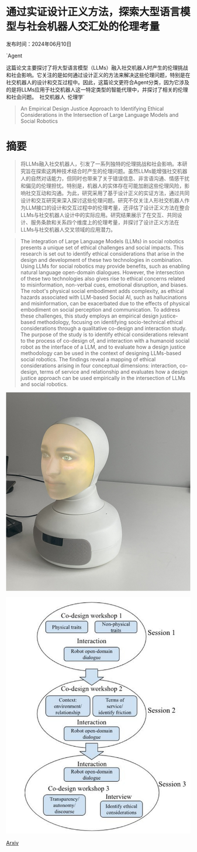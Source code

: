 # 通过实证设计正义方法，探索大型语言模型与社会机器人交汇处的伦理考量

发布时间：2024年06月10日

`Agent

这篇论文主要探讨了将大型语言模型（LLMs）融入社交机器人时产生的伦理挑战和社会影响。它关注的是如何通过设计正义的方法来解决这些伦理问题，特别是在社交机器人的设计和交互过程中。因此，这篇论文更符合Agent分类，因为它涉及的是将LLMs应用于社交机器人这一特定类型的智能代理中，并探讨了相关的伦理和社会问题。` `社交机器人` `伦理学`

> An Empirical Design Justice Approach to Identifying Ethical Considerations in the Intersection of Large Language Models and Social Robotics

# 摘要

> 将LLMs融入社交机器人，引发了一系列独特的伦理挑战和社会影响。本研究旨在探索这两种技术结合时产生的伦理问题。虽然LLMs能增强社交机器人的自然对话能力，但同时也带来了关于错误信息、非言语沟通、情感干扰和偏见的伦理担忧。特别是，机器人的实体存在可能加剧这些伦理风险，影响社交互动和沟通。为此，研究采用了基于设计正义的实证方法，通过共同设计和交互研究来深入探讨这些伦理问题。研究不仅关注人形社交机器人作为LLM接口的设计和交互过程中的伦理考量，还评估了设计正义方法在整合LLMs与社交机器人设计中的实际应用。研究结果展示了在交互、共同设计、服务条款和关系四个维度上的伦理考量，并探讨了设计正义方法在LLMs与社交机器人交叉领域的应用潜力。

> The integration of Large Language Models (LLMs) in social robotics presents a unique set of ethical challenges and social impacts. This research is set out to identify ethical considerations that arise in the design and development of these two technologies in combination. Using LLMs for social robotics may provide benefits, such as enabling natural language open-domain dialogues. However, the intersection of these two technologies also gives rise to ethical concerns related to misinformation, non-verbal cues, emotional disruption, and biases. The robot's physical social embodiment adds complexity, as ethical hazards associated with LLM-based Social AI, such as hallucinations and misinformation, can be exacerbated due to the effects of physical embodiment on social perception and communication. To address these challenges, this study employs an empirical design justice-based methodology, focusing on identifying socio-technical ethical considerations through a qualitative co-design and interaction study. The purpose of the study is to identify ethical considerations relevant to the process of co-design of, and interaction with a humanoid social robot as the interface of a LLM, and to evaluate how a design justice methodology can be used in the context of designing LLMs-based social robotics. The findings reveal a mapping of ethical considerations arising in four conceptual dimensions: interaction, co-design, terms of service and relationship and evaluates how a design justice approach can be used empirically in the intersection of LLMs and social robotics.

![通过实证设计正义方法，探索大型语言模型与社会机器人交汇处的伦理考量](../../../paper_images/2406.06400/furhat.jpg)

![通过实证设计正义方法，探索大型语言模型与社会机器人交汇处的伦理考量](../../../paper_images/2406.06400/x1.jpg)

[Arxiv](https://arxiv.org/abs/2406.06400)